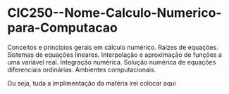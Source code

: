 # CIC250--Nome-Calculo-Numerico-para-Computacao

Conceitos e princípios gerais em cálculo numérico. Raízes de equações. Sistemas de equações lineares. Interpolação e aproximação de funções a uma variável real. Integração numérica. Solução numérica de equações diferenciais ordinárias. Ambientes computacionais.

Ou seja, tuda a implimentação da matéria irei colocar aqui
